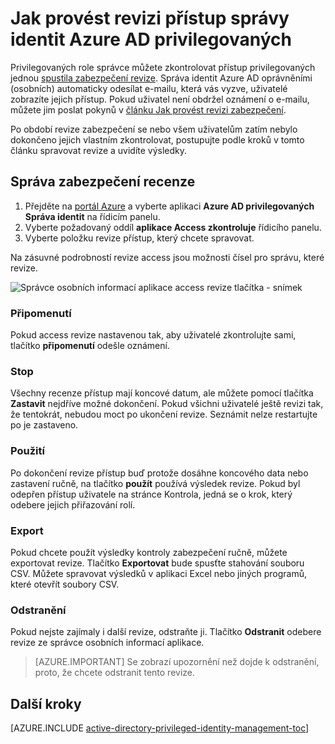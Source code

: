 <properties
   pageTitle="Jak provést revizi přístup | Microsoft Azure"
   description="Po spuštění aplikace access revize v Azure AD privilegovaných Správa identit, přečtěte si, jak dokončit, protože se a zobrazit výsledky"
   services="active-directory"
   documentationCenter=""
   authors="kgremban"
   manager="femila"
   editor=""/>

<tags
   ms.service="active-directory"
   ms.devlang="na"
   ms.topic="article"
   ms.tgt_pltfrm="na"
   ms.workload="identity"
   ms.date="06/30/2016"
   ms.author="kgremban"/>

# <a name="how-to-complete-an-access-review-in-azure-ad-privileged-identity-management"></a>Jak provést revizi přístup správy identit Azure AD privilegovaných


Privilegovaných role správce můžete zkontrolovat přístup privilegovaných jednou [spustila zabezpečení revize](active-directory-privileged-identity-management-how-to-start-security-review.md). Správa identit Azure AD oprávněními (osobních) automaticky odesílat e-mailu, která vás vyzve, uživatelé zobrazíte jejich přístup. Pokud uživatel není obdržel oznámení o e-mailu, můžete jim poslat pokynů v [článku Jak provést revizi zabezpečení](active-directory-privileged-identity-management-how-to-perform-security-review.md).

Po období revize zabezpečení se nebo všem uživatelům zatím nebylo dokončeno jejich vlastním zkontrolovat, postupujte podle kroků v tomto článku spravovat revize a uvidíte výsledky.

## <a name="manage-security-reviews"></a>Správa zabezpečení recenze

1. Přejděte na [portál Azure](https://portal.azure.com/) a vyberte aplikaci **Azure AD privilegovaných Správa identit** na řídicím panelu.
2. Vyberte požadovaný oddíl **aplikace Access zkontroluje** řídicího panelu.
3. Vyberte položku revize přístup, který chcete spravovat.

Na zásuvné podrobností revize access jsou možnosti čísel pro správu, které revize.

![Správce osobních informací aplikace access revize tlačítka - snímek][1]

### <a name="remind"></a>Připomenutí

Pokud access revize nastavenou tak, aby uživatelé zkontrolujte sami, tlačítko **připomenutí** odešle oznámení. 

### <a name="stop"></a>Stop

Všechny recenze přístup mají koncové datum, ale můžete pomocí tlačítka **Zastavit** nejdříve možné dokončení. Pokud všichni uživatelé ještě revizi tak, že tentokrát, nebudou moct po ukončení revize. Seznámit nelze restartujte po je zastaveno.

### <a name="apply"></a>Použití

Po dokončení revize přístup buď protože dosáhne koncového data nebo zastavení ručně, na tlačítko **použít** používá výsledek revize. Pokud byl odepřen přístup uživatele na stránce Kontrola, jedná se o krok, který odebere jejich přiřazování rolí.  

### <a name="export"></a>Export

Pokud chcete použít výsledky kontroly zabezpečení ručně, můžete exportovat revize. Tlačítko **Exportovat** bude spusťte stahování souboru CSV. Můžete spravovat výsledků v aplikaci Excel nebo jiných programů, které otevřít soubory CSV.

### <a name="delete"></a>Odstranění

Pokud nejste zajímaly i další revize, odstraňte ji. Tlačítko **Odstranit** odebere revize ze správce osobních informací aplikace.

> [AZURE.IMPORTANT] Se zobrazí upozornění než dojde k odstranění, proto, že chcete odstranit tento revize.


<!--Every topic should have next steps and links to the next logical set of content to keep the customer engaged-->
## <a name="next-steps"></a>Další kroky
[AZURE.INCLUDE [active-directory-privileged-identity-management-toc](../../includes/active-directory-privileged-identity-management-toc.md)]


<!--Image references-->

[1]: ./media/active-directory-privileged-identity-management-how-to-complete-review/PIM_review_buttons.png
